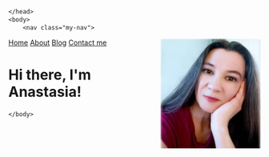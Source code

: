 
<html>
	<head>
		<title>Easy Breezy English</title>
	
  <style>
    .my-image {
      float: right;
      margin-left: 20px;
      margin-top: -30px;
      
    }
  </style>
  <style>
    .my-nav a {
      margin-right: 30px;
    }
  </style>
	</head>
	<body>
		<nav class="my-nav">
  <a href="/">Home</a>
  <a href="/about">About</a>
  <a href="/blog">Blog</a>
  <a href="/contact">Contact me</a>
</nav>
  <img src="pics/prof.jpg" class="my-image" width="200">
		<div class="container">
    		<div class="blurb">
        		<h1>Hi there, I'm Anastasia!</h1>
    		</div><!-- /.blurb -->
		</div><!-- /.container -->
		
	</body>
</html>
